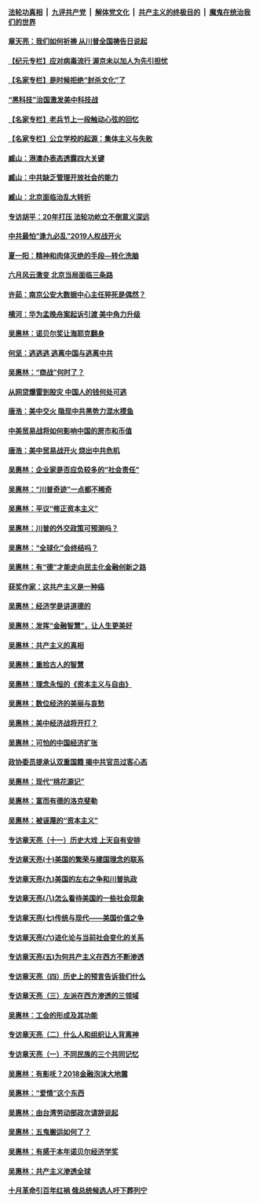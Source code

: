 

####  [法轮功真相](../../../../basic/blob/master/README.md?t=05101531) &nbsp;|&nbsp; [九评共产党](../../../../9ping.md/blob/master/README.md?t=05101531) &nbsp;|&nbsp; [解体党文化](../../../../jtdwh.md/blob/master/README.md?t=05101531)  &nbsp;|&nbsp; [共产主义的终极目的](../../../../gczydzjmd.md/blob/master/README.md?t=05101531) &nbsp;|&nbsp; [魔鬼在统治我们的世界](../../../../mgztzwmdsj.md/blob/master/README.md?t=05101531) 

#### [章天亮：我们如何祈祷 从川普全国祷告日说起](../pages/nsc423/n11944627.md?t=05101531) 

#### [【纪元专栏】应对病毒流行 渥京未以加人为先引担忧](../pages/nsc423/n11875714.md?t=05101531) 

#### [【名家专栏】是时候拒绝“封杀文化”了](../pages/nsc423/n11814093.md?t=05101531) 

#### [“黑科技”治国激发美中科技战](../pages/nsc423/n11638056.md?t=05101531) 

#### [【名家专栏】老兵节上一段触动心弦的回忆](../pages/nsc423/n11646016.md?t=05101531) 

#### [【名家专栏】公立学校的起源：集体主义与失败](../pages/nsc423/n11601833.md?t=05101531) 

#### [臧山：港澳办表态透露四大关键](../pages/nsc423/n11421628.md?t=05101531) 

#### [臧山：中共缺乏管理开放社会的能力](../pages/nsc423/n11407457.md?t=05101531) 

#### [臧山：北京面临治乱大转折](../pages/nsc423/n11406895.md?t=05101531) 

#### [专访胡平：20年打压 法轮功屹立不倒意义深远](../pages/nsc423/n11398800.md?t=05101531) 

#### [中共最怕“逢九必乱”2019人权战开火](../pages/nsc423/n11385248.md?t=05101531) 

#### [夏一阳：精神和肉体灭绝的手段—转化洗脑](../pages/nsc423/n11368250.md?t=05101531) 

#### [六月风云激变 北京当局面临三条路](../pages/nsc423/n11313668.md?t=05101531) 

#### [许茹：南京公安大数据中心主任猝死是偶然？](../pages/nsc423/n11064744.md?t=05101531) 

#### [横河：华为孟晚舟案起诉引渡 美中角力升级](../pages/nsc423/n11027230.md?t=05101531) 

#### [吴惠林：诺贝尔奖让海耶克翻身](../pages/nsc423/n10890049.md?t=05101531) 

#### [何坚：逃逃逃 逃离中国与逃离中共](../pages/nsc423/n10592891.md?t=05101531) 

#### [吴惠林：“商战”何时了？](../pages/nsc423/n10573558.md?t=05101531) 

#### [从网贷爆雷到股灾 中国人的钱何处可逃](../pages/nsc423/n10572800.md?t=05101531) 

#### [唐浩：美中交火 隐现中共黑势力混水摸鱼](../pages/nsc423/n10544040.md?t=05101531) 

#### [中美贸易战将如何影响中国的房市和币值](../pages/nsc423/n10543697.md?t=05101531) 

#### [唐浩：美中贸易战开火 烧出中共危机](../pages/nsc423/n10540126.md?t=05101531) 

#### [吴惠林：企业家是否应负较多的“社会责任”](../pages/nsc423/n10535022.md?t=05101531) 

#### [吴惠林：“川普奇迹”一点都不稀奇](../pages/nsc423/n10512808.md?t=05101531) 

#### [吴惠林：平议“修正资本主义”](../pages/nsc423/n10495724.md?t=05101531) 

#### [吴惠林：川普的外交政策可预测吗？](../pages/nsc423/n10462387.md?t=05101531) 

#### [吴惠林：“全球化”会终结吗？](../pages/nsc423/n10452838.md?t=05101531) 

#### [吴惠林：有“德”才能走向民主化金融创新之路](../pages/nsc423/n10432292.md?t=05101531) 

#### [获奖作家：这共产主义是一种癌](../pages/nsc423/n10431541.md?t=05101531) 

#### [吴惠林：经济学是讲道德的](../pages/nsc423/n10398014.md?t=05101531) 

#### [吴惠林：发挥“金融智慧”，让人生更美好](../pages/nsc423/n10375019.md?t=05101531) 

#### [吴惠林：共产主义的真相](../pages/nsc423/n10351394.md?t=05101531) 

#### [吴惠林：重拾古人的智慧](../pages/nsc423/n10337691.md?t=05101531) 

#### [吴惠林：理念永恒的《资本主义与自由》](../pages/nsc423/n10316274.md?t=05101531) 

#### [吴惠林：数位经济的美丽与哀愁](../pages/nsc423/n10292946.md?t=05101531) 

#### [吴惠林：美中经济战将开打？](../pages/nsc423/n10258825.md?t=05101531) 

#### [吴惠林：可怕的中国经济扩张](../pages/nsc423/n10219147.md?t=05101531) 

#### [政协委员提承认双重国籍 揭中共官员过客心态](../pages/nsc423/n10208809.md?t=05101531) 

#### [吴惠林：现代“桃花源记”](../pages/nsc423/n10185234.md?t=05101531) 

#### [吴惠林：富而有德的洛克斐勒](../pages/nsc423/n10142264.md?t=05101531) 

#### [吴惠林：被诬蔑的“资本主义”](../pages/nsc423/n10124816.md?t=05101531) 

#### [专访章天亮（十一）历史大戏 上天自有安排](../pages/nsc423/n10094905.md?t=05101531) 

#### [专访章天亮(十)美国的繁荣与建国理念的联系](../pages/nsc423/n10094899.md?t=05101531) 

#### [专访章天亮(九)美国的左右之争和川普执政](../pages/nsc423/n10094889.md?t=05101531) 

#### [专访章天亮(八)怎么看待美国的一些社会现象](../pages/nsc423/n10094857.md?t=05101531) 

#### [专访章天亮(七)传统与现代——美国价值之争](../pages/nsc423/n10093140.md?t=05101531) 

#### [专访章天亮(六)进化论与当前社会变化的关系](../pages/nsc423/n10092036.md?t=05101531) 

#### [专访章天亮(五)为何共产主义在西方不断渗透](../pages/nsc423/n10083620.md?t=05101531) 

#### [专访章天亮（四）历史上的预言告诉我们什么](../pages/nsc423/n10083606.md?t=05101531) 

#### [专访章天亮（三）左派在西方渗透的三领域](../pages/nsc423/n10081115.md?t=05101531) 

#### [吴惠林：工会的形成及其功能](../pages/nsc423/n10080633.md?t=05101531) 

#### [专访章天亮（二）什么人和组织让人背离神](../pages/nsc423/n10076637.md?t=05101531) 

#### [专访章天亮（一）不同民族的三个共同记忆](../pages/nsc423/n10074188.md?t=05101531) 

#### [吴惠林：有影呒？2018金融泡沫大地震](../pages/nsc423/n10040534.md?t=05101531) 

#### [吴惠林：“爱情”这个东西](../pages/nsc423/n10019423.md?t=05101531) 

#### [吴惠林：由台湾劳动部政次请辞说起](../pages/nsc423/n9979679.md?t=05101531) 

#### [吴惠林：五鬼搬运如何了？](../pages/nsc423/n9925338.md?t=05101531) 

#### [吴惠林：有感于本年诺贝尔经济学奖](../pages/nsc423/n9871883.md?t=05101531) 

#### [吴惠林：共产主义渗透全球](../pages/nsc423/n9812748.md?t=05101531) 

#### [十月革命引百年红祸 俄总统候选人吁下葬列宁](../pages/nsc423/n9810182.md?t=05101531) 

